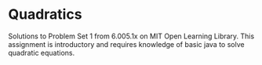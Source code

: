 # Quadratics
Solutions to Problem Set 1 from 6.005.1x on MIT Open Learning Library. 
This assignment is introductory and requires knowledge of basic java to solve quadratic equations.
